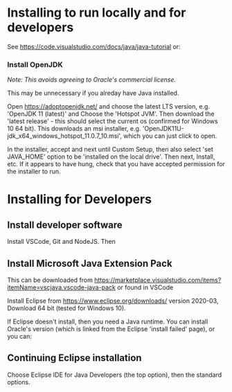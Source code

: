 # Installing to run locally and for developers

See https://code.visualstudio.com/docs/java/java-tutorial or:

### Install OpenJDK

_Note: This avoids agreeing to Oracle's commercial license._

This may be unnecessary if you alreday have Java installed.

Open https://adoptopenjdk.net/ and choose the latest LTS version, e.g. 'OpenJDK 11 (latest)' and Choose the 'Hotspot JVM'.  Then download the 'latest release' - this should select the current os (confirmed for Windows 10 64 bit).  This downloads an msi installer, e.g. 'OpenJDK11U-jdk_x64_windows_hotspot_11.0.7_10.msi', which you can just click to open.

In the installer, accept and next until Custom Setup, then also select 'set JAVA_HOME' option to be 'installed on the local drive'.  Then next, Install, etc.  If it appears to have hung, check that you have accepted permission for the installer to run.

# Installing for Developers

## Install developer software

Install VSCode, Git and NodeJS.  Then

## Install Microsoft Java Extension Pack

This can be downloaded from https://marketplace.visualstudio.com/items?itemName=vscjava.vscode-java-pack
 or found in VSCode

Install Eclipse from https://www.eclipse.org/downloads/ version 2020-03, Download 64 bit (tested for Windows 10).

If Eclipse doesn't install, then you need a Java runtime.  You can install Oracle's version (which is linked from the Eclipse 'install failed' page), or you can:

## Continuing Eclipse installation

Choose Eclipse IDE for Java Developers (the top option), then the standard options.

